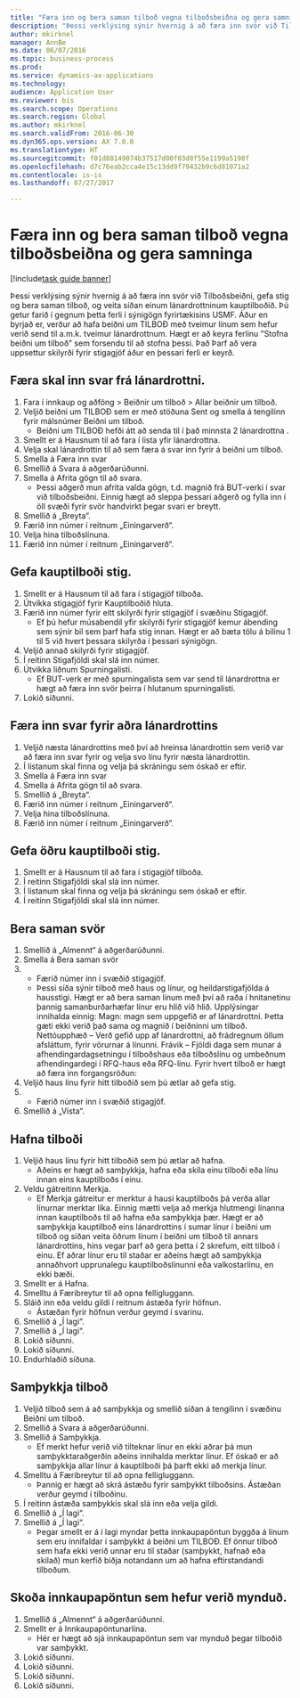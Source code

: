 ```yaml
--- 
title: "Færa inn og bera saman tilboð vegna tilboðsbeiðna og gera samninga"
description: "Þessi verklýsing sýnir hvernig á að færa inn svör við Tilboðsbeiðni, gefa stig og bera saman tilboð, og veita síðan einum lánardrottninum kauptilboðið."
author: mkirknel
manager: AnnBe
ms.date: 06/07/2016
ms.topic: business-process
ms.prod: 
ms.service: dynamics-ax-applications
ms.technology: 
audience: Application User
ms.reviewer: bis
ms.search.scope: Operations
ms.search.region: Global
ms.author: mkirknel
ms.search.validFrom: 2016-06-30
ms.dyn365.ops.version: AX 7.0.0
ms.translationtype: HT
ms.sourcegitcommit: f01d88149074b37517d00f03d8f55e1199a5198f
ms.openlocfilehash: d7c76eab2cca4e15c13dd9f79432b9c6d81071a2
ms.contentlocale: is-is
ms.lasthandoff: 07/27/2017

---
```

# <a name="enter-and-compare-rfq-bids-and-award-contracts"></a>Færa inn og bera saman tilboð vegna tilboðsbeiðna og gera samninga

[!include[task guide banner](../../includes/task-guide-banner.md)]

Þessi verklýsing sýnir hvernig á að færa inn svör við Tilboðsbeiðni, gefa stig og bera saman tilboð, og veita síðan einum lánardrottninum kauptilboðið. Þú getur farið í gegnum þetta ferli í sýnigögn fyrirtækisins USMF. Áður en byrjað er, verður að hafa beiðni um TILBOÐ með tveimur línum sem hefur verið send til a.m.k. tveimur lánardrottnum. Hægt er að keyra ferlinu "Stofna beiðni um tilboð" sem forsendu til að stofna þessi. Það Þarf að vera uppsettur skilyrði fyrir stigagjöf áður en þessari ferli er keyrð.


## <a name="enter-a-reply-from-a-vendor"></a>Færa skal inn svar frá lánardrottni.
1. Fara í innkaup og aðföng  > Beiðnir um tilboð  > Allar beiðnir um tilboð.
2. Veljið beiðni um TILBOÐ sem er með stöðuna Sent og smella á tengilinn fyrir málsnúmer Beiðni um tilboð.
    * Beiðni um TILBOÐ hefði átt að senda til í það minnsta 2 lánardrottna .  
3. Smellt er á Hausnum til að fara í lista yfir lánardrottna.
4. Velja skal lánardrottin til að sem færa á svar inn fyrir á beiðni um tilboð.
5. Smella á Færa inn svar
6. Smellið á Svara á aðgerðarúðunni.
7. Smella á Afrita gögn til að svara.
    * Þessi aðgerð mun afrita valda gögn, t.d. magnið frá BUT-verki í svar við tilboðsbeiðni. Einnig hægt að sleppa þessari aðgerð og fylla inn í öll svæði fyrir svör handvirkt þegar svari er breytt.  
8. Smellið á „Breyta“.
9. Færið inn númer í reitnum „Einingarverð“.
10. Velja hina tilboðslínuna.
11. Færið inn númer í reitnum „Einingarverð“.

## <a name="score-the-bid"></a>Gefa kauptilboði stig.
1. Smellt er á Hausnum til að fara í stigagjöf tilboða.
2. Útvíkka stigagjöf fyrir Kauptilboðið hluta.
3. Færið inn númer fyrir eitt skilyrði fyrir stigagjöf í svæðinu Stigagjöf.
    * Ef þú hefur músabendil yfir skilyrði fyrir stigagjöf kemur ábending sem sýnir bil sem þarf hafa stig innan. Hægt er að bæta tölu á bilinu 1 til 5 við hvert þessara skilyrða í þessari sýnigögn.  
4. Veljið annað skilyrði fyrir stigagjöf.
5. Í reitinn Stigafjöldi skal slá inn númer.
6. Útvikka liðnum Spurningalisti.
    * Ef BUT-verk er með spurningalista sem var send til lánardrottna er hægt að færa inn svör þeirra í hlutanum spurningalisti.  
7. Lokið síðunni.

## <a name="enter-a-reply-for-another-vendor"></a>Færa inn svar fyrir aðra lánardrottins
1. Veljið næsta lánardrottins með því að hreinsa lánardrottin sem verið var að færa inn svar fyrir og velja svo línu fyrir næsta lánardrottin.
2. Í listanum skal finna og velja þá skráningu sem óskað er eftir.
3. Smella á Færa inn svar
4. Smella á Afrita gögn til að svara.
5. Smellið á „Breyta“.
6. Færið inn númer í reitnum „Einingarverð“.
7. Velja hina tilboðslínuna.
8. Færið inn númer í reitnum „Einingarverð“.

## <a name="score-the-second-bid"></a>Gefa öðru kauptilboði stig.
1. Smellt er á Hausnum til að fara í stigagjöf tilboða.
2. Í reitinn Stigafjöldi skal slá inn númer.
3. Í listanum skal finna og velja þá skráningu sem óskað er eftir.
4. Í reitinn Stigafjöldi skal slá inn númer.

## <a name="compare-the-replies"></a>Bera saman svör
1. Smellið á „Almennt“ á aðgerðarúðunni.
2. Smella á Bera saman svör
3.  - Færið númer inn í svæðið stigagjöf.
    * Þessi síða sýnir tilboð með haus og línur, og heildarstigafjölda á hausstigi. Hægt er að bera saman línum með því að raða í hnitanetinu þannig samanburðarhæfar línur eru hlið við hlið. Upplýsingar innihalda einnig: Magn: magn sem uppgefið er af lánardrottni. Þetta gæti ekki verið það sama og magnið í beiðninni um tilboð.   Nettóupphæð – Verð gefið upp af lánardrottni, að frádregnum öllum afsláttum, fyrir vörurnar á línunni.   Frávik – Fjöldi daga sem munar á afhendingardagsetningu í tilboðshaus eða tilboðslínu og umbeðnum afhendingardegi í RFQ-haus eða RFQ-línu.   Fyrir hvert tilboð er hægt að færa inn forgangsröðun:  
4. Veljið haus línu fyrir hitt tilboðið sem þú ætlar að gefa stig.
5.  - Færið númer inn í svæðið stigagjöf.
6. Smellið á „Vista“.

## <a name="reject-a-bid"></a>Hafna tilboði
1. Veljið haus línu fyrir hitt tilboðið sem þú ætlar að hafna.
    * Aðeins er hægt að samþykkja, hafna eða skila einu tilboði eða línu innan eins kauptilboðs í einu.  
2. Veldu gátreitinn Merkja.
    * Ef Merkja gátreitur er merktur á hausi kauptilboðs þá verða allar línurnar merktar líka. Einnig mætti velja að merkja hlutmengi línanna innan kauptilboðs til að hafna eða samþykkja þær. Hægt er að samþykkja kauptilboð eins lánardrottins í sumar línur í beiðni um tilboð og síðan veita öðrum línum í beiðni um tilboð til annars lánardrottins, hins vegar þarf að gera þetta í 2 skrefum, eitt tilboð í einu. Ef aðrar línur eru til staðar er aðeins hægt að samþykkja annaðhvort upprunalegu kauptilboðslínunni eða valkostarlínu, en ekki bæði.  
3. Smellt er á Hafna.
4. Smelltu á Færibreytur til að opna felligluggann.
5. Sláið inn eða veldu gildi í reitnum ástæða fyrir höfnun.
    * Ástæðan fyrir höfnun verður geymd í svarinu.  
6. Smellið á „Í lagi“.
7. Smellið á „Í lagi“.
8. Lokið síðunni.
9. Lokið síðunni.
10. Endurhlaðið síðuna.

## <a name="accept-a-bid"></a>Samþykkja tilboð
1. Veljið tilboð sem á að samþykkja og smellið síðan á tengilinn í svæðinu Beiðni um tilboð.
2. Smellið á Svara á aðgerðarúðunni.
3. Smellið á Samþykkja.
    * Ef merkt hefur verið við tilteknar línur en ekki aðrar þá mun samþykktaraðgerðin aðeins innihalda merktar línur. Ef óskað er að samþykkja allar línur á kauptilboði þá þarft ekki að merkja línur.  
4. Smelltu á Færibreytur til að opna felligluggann.
    * Þannig er hægt að skrá ástæðu fyrir samþykkt tilboðsins. Ástæðan verður geymd í tilboðinu.  
5. Í reitinn ástæða samþykkis skal slá inn eða velja gildi.
6. Smellið á „Í lagi“.
7. Smellið á „Í lagi“.
    * Þegar smellt er á í lagi myndar þetta innkaupapöntun byggða á línum sem eru innifaldar í samþykkt á beiðni um TILBOÐ. Ef önnur tilboð sem hafa ekki verið unnar eru til staðar (samþykkt, hafnað eða skilað) mun kerfið biðja notandann um að hafna eftirstandandi tilboðum.  

## <a name="view-the-purchase-order-thats-been-generated"></a>Skoða innkaupapöntun sem hefur verið mynduð.
1. Smellið á „Almennt“ á aðgerðarúðunni.
2. Smellt er á Innkaupapöntunarlína.
    * Hér er hægt að sjá innkaupapöntun sem var mynduð þegar tilboðið var samþykkt.  
3. Lokið síðunni.
4. Lokið síðunni.
5. Lokið síðunni.
6. Lokið síðunni.


